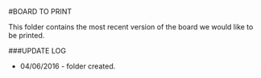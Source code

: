 #BOARD TO PRINT


This folder contains the most recent version of the board we would like to be printed. 

###UPDATE LOG

* 04/06/2016 - folder created. 
